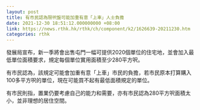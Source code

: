 ```yaml
---
layout: post
title: 有市民認為限呎盤可能加重有意「上車」人士負擔
date: 2021-12-30 18:51:12.000000000 +08:00
link: https://news.rthk.hk/rthk/ch/component/k2/1626639-20211230.htm
categories: rthk
---
```


發展局宣布，新一季將會出售屯門一幅可提供2020個單位的住宅地，並會加入最低單位面積要求，規定每個單位實用面積至少280平方呎。

有市民認為，該規定可能會加重有意「上車」市民的負擔，若市民原本打算購入100多平方呎的單位，現在可能買不起有最低面積規定的單位。

有市民則指，置業仍要考慮自己的能力和需要，亦有市民認為280平方呎面積太小，並非理想的居住空間。
